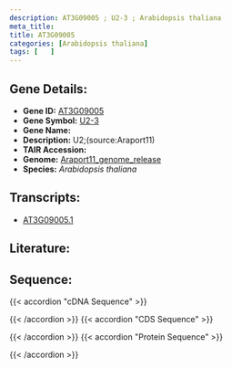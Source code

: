 ```yaml
---
description: AT3G09005 ; U2-3 ; Arabidopsis thaliana
meta_title:
title: AT3G09005
categories: [Arabidopsis thaliana]
tags: [   ]
---
```


## Gene Details:
- **Gene ID:** [AT3G09005](https://www.arabidopsis.org/locus?name=AT3G09005)
- **Gene Symbol:** <u>U2-3</u>
- **Gene Name:** 
- **Description:**   U2;(source:Araport11)
- **TAIR Accession:** 
- **Genome:** [Araport11_genome_release](https://www.arabidopsis.org/download/list?dir=Genes%2FAraport11_genome_release)
- **Species:** *Arabidopsis thaliana*

## Transcripts:
   -  [AT3G09005.1](https://www.arabidopsis.org/gene?name=AT3G09005.1)
## Literature:
## Sequence:
{{< accordion "cDNA Sequence" >}}

{{< /accordion >}}
{{< accordion "CDS Sequence" >}}

{{< /accordion >}}
{{< accordion "Protein Sequence" >}}

{{< /accordion >}}
